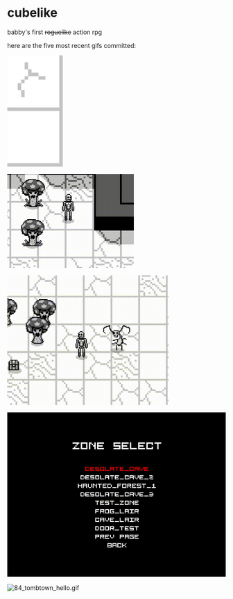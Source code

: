 # cubelike
babby's first ~~roguelike~~ action rpg 

here are the five most recent gifs committed:

![88_poppin_out.gif](gifs/88_poppin_out.gif?raw=true "88_poppin_out")

![87_tentacles.gif](gifs/87_tentacles.gif?raw=true "87_tentacles")

![86_fungoi.gif](gifs/86_fungoi.gif?raw=true "86_fungoi")

![85_zone_selector.gif](gifs/85_zone_selector.gif?raw=true "85_zone_selector")

![84_tombtown_hello.gif](gifs/84_tombtown_hello.gif?raw=true "84_tombtown_hello")

